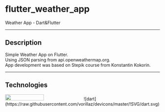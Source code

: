 # flutter_weather_app

Weather App - Dart&Flutter
____
  
## Description
  
Simple Weather App on Flutter.<br>
Using JSON parsing from api.openweathermap.org.<br>
App development was based on Stepik course from Konstantin Kokorin.
____

## Technologies

<img src="https://img.icons8.com/?size=512&id=7I3BjCqe9rjG&format=png" width=50% height=50%>
![dart](https://raw.githubusercontent.com/vorillaz/devicons/master/!SVG/dart.svg)
